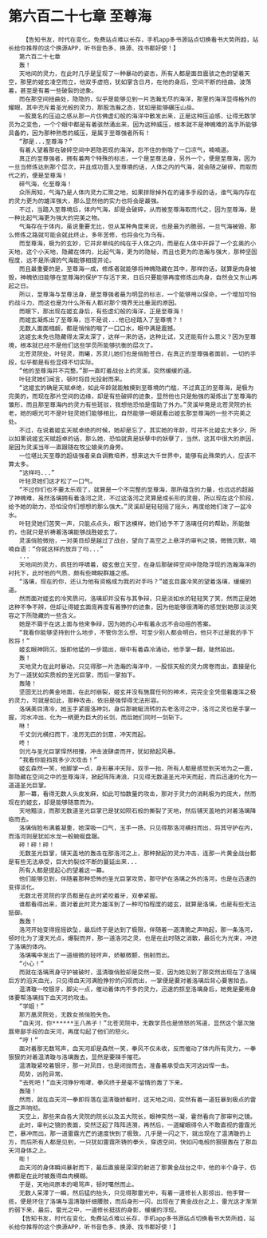 # 第六百二十七章 至尊海
        【告知书友，时代在变化，免费站点难以长存，手机app多书源站点切换看书大势所趋，站长给你推荐的这个换源APP，听书音色多、换源、找书都好使！】
       第六百二十七章
       轰！
       天地间的灵力，在此时几乎是呈现了一种暴动的姿态，所有人都是面目震骇之色的望着天空，那里的姬玄凌空而立，他双手虚抱，犹如掌含日月，在他的身后，空间不断的扭曲，波荡着，甚至是有着一些破裂的迹象。
       而在那空间扭曲处，隐隐的，似乎是能够见到一片浩瀚无尽的海洋，那里的海洋显得格外的耀眼，其中充斥着圣光般的灵力，那股浩瀚之态，犹如是能够碾压山岳。
       一股莫名的压迫之感从那一片仿佛虚幻般的海洋中散发出来，正是这种压迫感，让得无数学员为之变色，一个个眼中都是有着骇然涌出来，因为这种威压，根本就不是神魄难的高手所能够具备的，因为那种熟悉的威压，是属于至尊强者所有！
       “那是...至尊海？”
       有着人望着那在破碎空间中若隐若现的海洋，忍不住的倒吸了一口凉气，喃喃道。
       真正的至尊强者，拥有着两个特殊的标志，一个是至尊法身，另外一个，便是至尊海，因为一旦当修炼达到那个层次，并且成功晋入至尊境的话，人体之内的气海，就会随之破碎，而取而代之的，便是至尊海！
       碎气海，化至尊海！
       众所周知，气海乃是人体内灵力汇聚之地，如果排除掉外在的诸多手段的话，谁气海内存在的灵力更为的雄浑强大，那么显然他的实力也将会是最强。
       不过，当踏入至尊境后，体内气海，却是会破碎，从而被至尊海取而代之，因为至尊海，是一种比起气海更为强大的完美之物。
       气海存在于体内，虽说重要无比，但从某种角度来说，也是最为的脆弱，一旦气海被毁，那么修炼之路就可能会就此终止，多年苦修，也将会化为乌有。
       而至尊海，极为的玄妙，它并非单纯的纯在于人体之内，而是在人体中开辟了一个玄奥的小天地，这个小天地，隐藏在体内，比起气海，更为的隐秘，而且也更为的浩瀚与强大，那种坚固程度，远不是所谓的气海能够相提并论。
       而且最重要的是，至尊海一成，修炼者就能够将神魄隐藏在其中，那样的话，就算是肉身被毁，神魄依旧能够在至尊海的保护下存活下来，日后只要能够再度修炼出肉身，自然会又东山再起之日。
       所以，至尊海与至尊法身，是至尊强者最为明显的标志，一个能够用以保命，一个增加可怕的战斗力，而这也是为什么所有人都对那个境界无比垂涎的原因。
       而眼下，那出现在姬玄身后，有些虚幻般的海洋，正是至尊海！
       而姬玄凝炼出了至尊海，岂不是说...他已经踏入了至尊境？！
       无数人面面相觑，都是悄悄的咽了一口口水，眼中满是震撼。
       这姬玄未免也隐藏得太深太深了，这样一来的话，这种比试，又还能有什么意义？因为至尊境，根本就已经不是他们这些学员所能够抗衡的层次了。
       北苍灵院处，叶轻灵，雨曦，苏灵儿她们也是俏脸苍白，在真正的至尊强者面前，一切的手段，似乎都是有些显得不切实际。
       “他的至尊海并不完整。”那一直盯着战台上的灵溪，突然缓缓的道。
       叶轻灵她们闻言，顿时将目光投射而来。
       “这姬玄的确是天赋卓绝，如此年龄就能触摸到至尊境的门槛，不过真正的至尊海，是极为完美的，而现在那片空间的边缘，却是有些破碎的迹象，显然他也只是勉强的凝炼出了至尊海的雏形，而且那至尊海内的灵力有些斑驳，我想他恐怕是借助了外力。”灵溪毕竟是北苍灵院的长老，她的眼光可不是叶轻灵她们能够相比，自然能够一眼就看出姬玄那至尊海的一些不完美之处。
       不过，在说着姬玄天赋卓绝的时候，她却是忘了，其实她的年龄，可并不比姬玄大多少，所以如果说姬玄天赋超卓的话，那么她，恐怕就真是妖孽中的妖孽了，当然，这其中很大的原因，是因为灵溪当年一直跟随在牧尘娘亲的身旁。
       一位堪比天至尊的超级强者亲自调教培养，想来这大千世界中，能够有此殊荣的人，应该不算太多。
       “这样吗...”
       叶轻灵她们这才松了一口气。
       “不过你们也不要太乐观了，就算是一个不完整的至尊海，那所蕴含的力量，也远远的超越了神魄难，虽然洛璃拥有着洛河之灵，不过这洛河之灵算是成长形的灵兽，所以现在这个阶段，给予她的助力，恐怕没你们想想的那么强大。”灵溪却是轻轻摇了摇头，再度给她们泼了一盆冷水。
       叶轻灵她们苦笑一声，只能点点头，眼下这模样，她们给予不了洛璃任何的帮助，所能做的，也就只是祈祷着洛璃能够战胜姬玄了。
       灵溪俏脸微抬，一对美目却是越过了战台，望向了高空之上悬浮的审判之镜，微微沉默，喃喃自语：“你就这样的放弃了吗...”
       ...
       天地间的灵力，疯狂的呼啸着，姬玄傲立天空，在身后那破碎空间中隐隐浮现的浩瀚海洋的衬托下，此时他的气质，颇有些睥睨群雄之感。
       “洛璃，现在的你，还认为他有资格成为我的对手吗？”姬玄目露冷笑的望着洛璃，缓缓的道。
       然而面对姬玄的冷笑质问，洛璃却并没有与其争辩，只是淡如水的轻轻笑了笑，然而正是她这种不争不辨，但却让得姬玄面庞再度有着狰狞的迹象，因为他能够很清晰的感觉到她那淡淡笑容之下所隐藏的一些含义。
       她是不屑于在这上面与他来争辩，因为她的心中有着永远不会动摇的答案。
       “我看你能够坚持到什么地步，不管你怎么想，可至少别人都会明白，他只不过是我的手下败将！”
       姬玄眼神阴沉，旋即他猛的一步踏出，眼中有着森冷涌动，他手掌一翻，陡然拍出。
       轰！
       天地灵力在此时暴动，只见得那一片浩瀚的海洋中，一股惊天般的灵力席卷而出，直接是化为了一道犹如实质般的圣光巨掌，而后一掌拍下。
       轰隆！
       坚固无比的黄金地面，在此时崩裂，姬玄并没有施展任何的神术，完完全全凭借着雄浑之极的灵力，可就是如此，那种攻击，依旧是强悍得无法形容。
       洛璃美目清冷，她玉手紧握洛神剑，身后那蜿蜒流转的古老洛河之中，洛河之灵也是手掌一握，河水冲出，化为一柄更为巨大的长剑，而后她们同时一剑斩下。
       咻！
       千丈剑光横扫而下，凌厉无匹的剑意，冲天而起。
       咚！
       剑光与圣光巨掌悍然相撞，冲击波肆虐而开，犹如掀起风暴。
       “我看你能挡我多少次攻击！”
       姬玄森然一笑，他脚掌一点，身形暴冲天际，双手一抬，所有人都是感觉到天地为之一震，那隐藏在空间之中的至尊海洋，掀起阵阵涛浪，只见得无数道圣光冲天而起，而后迅速的化为一道道圣光巨掌。
       那一幕，看得无数人头皮发麻，如此可怕数量的攻击，那对于灵力的消耗极为的庞大，然而现在的姬玄，却是能够随意而为。
       天地黯淡，而那无数道圣光巨掌已是犹如陨石般的撕裂了天地，然后铺天盖地的对着洛璃降临而去。
       洛璃俏脸布满着凝重，她深吸一口气，玉手一扬，只见得那洛河横扫而出，将其守护在内，而洛河则是犹如水龙一般蜿蜒盘踞。
       砰！砰！砰！
       无数圣光巨掌，铺天盖地的轰击在那洛河之上，那种掀起的灵力冲击，连那一片黄金战台都是有些无法承受，巨大的裂纹不断的蔓延出来...
       所有人都是提起心的望着这一幕。
       他们能够见到，伴随着那种恐怖的圣光巨掌攻势，那守护在洛璃之外的洛河，也是在迅速的变得淡化。
       无数北苍灵院的学员都是在此时紧咬着牙，双拳紧握。
       谁都看得出来，面对着此时灵力雄浑到了一种可怕程度的姬玄，就算是洛璃，也是有些无法抵御。
       轰轰！
       洛河开始变得摇摇欲坠，最后终于是达到了极限，伴随着一道清脆之声响起，那一条洛河，顿时化为了漫天光点，爆裂而开，那一道洛河之灵，也是在此时随之消散，最后化为光束，冲进了洛璃的体内。
       洛璃嘴中发出了一道细微的轻哼声，娇躯微颤，倒射而出。
       “小心！”
       而就在洛璃周身守护被破时，温清璇俏脸却是突然一变，因为她见到了那突然出现在了洛璃后方的滔天血光，只见得血天河满脸狰狞的闪现而出，一掌便是要对着洛璃后背心要害拍去。
       温清璇一咬银牙，脚尖一点，催动着体内不多的灵力，迅速的掠至洛璃身后，她竟是要用身体要帮洛璃挡下血天河的攻击。
       “学姐！”
       那万凰灵院处，无数女孩俏脸失色。
       “血天河，你******王八羔子！”北苍灵院中，无数学员也是愤怒的骂道，显然这个屡次施展卑鄙手段的血天河，再度勾起了他们的怒火。
       “哼！”
       面对着那无数骂声，血天河却是森然一笑，拳风不仅未收，反而催动了体内所有灵力，一拳狠狠的对着温清璇与洛璃轰去，显然是要辣手摧花。
       温清璇紧咬着银牙，那一对凤目，也是闭拢而去，准备着承受血天河这凶悍一击。
       局势，凶险异常。
       “去死吧！”血天河狰狞咆哮，拳风终于是毫不留情的轰了下来。
       轰隆！
       然而，就在血天河一拳即将落在温清璇娇躯时，这天地之间，突然有着一道狂暴到极点的雷霆之声响彻。
       天空上，那些来自各大灵院的院长以及五大院长，眼神突然一凝，霍然看向了那审判之镜。
       此时，审判之镜的表面，突然泛起了阵阵涟漪，再然后，一道耀眼得令人不敢直视的雷霆光芒，暴冲而出，那一道雷霆光芒的速度快到了极致，几乎是一闪之下，就出现在了温清璇的上方，而后所有人都是见到，一只犹如雷霆所铸的拳头，穿透空间，快如闪电般的狠狠轰在了那血天河身体之上。
       嘭！
       血天河的身体瞬间暴射而下，最后直接是深深的射进了那黄金战台之中，他的半个身子，仿佛都是在此时被轰得血肉模糊。
       于是，天地间原本的喝骂声，顿时噶然而止。
       无数人呆滞了一瞬，然后猛的抬头，只见得那雷光中，有着一道修长人影掠出，他手臂一揽，便是环住了洛璃与温清璇纤细腰肢，而后身形一闪，出现在了黄金战台之上，雷光这才渐渐的弱下来，最后，雷光之中，一道修长挺拔的身影，缓缓的浮现。
       【告知书友，时代在变化，免费站点难以长存，手机app多书源站点切换看书大势所趋，站长给你推荐的这个换源APP，听书音色多、换源、找书都好使！】